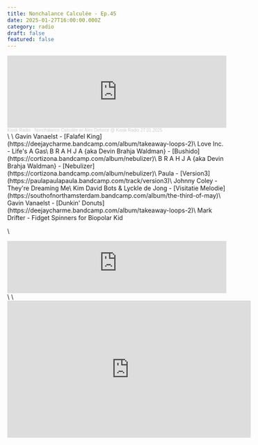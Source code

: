 ```yaml
---
title: Nonchalance Calculée - Ep.45
date: 2025-01-27T16:00:00.000Z
category: radio
draft: false
featured: false
---
```

<iframe width="100%" height="166" scrolling="no" frameborder="no" allow="autoplay" src="https://w.soundcloud.com/player/?url=https%3A//api.soundcloud.com/tracks/2019682065&color=%23ff5500&auto_play=false&hide_related=false&show_comments=true&show_user=true&show_reposts=false&show_teaser=true"></iframe><div style="font-size: 10px; color: #cccccc;line-break: anywhere;word-break: normal;overflow: hidden;white-space: nowrap;text-overflow: ellipsis; font-family: Interstate,Lucida Grande,Lucida Sans Unicode,Lucida Sans,Garuda,Verdana,Tahoma,sans-serif;font-weight: 100;"><a href="https://soundcloud.com/kioskradio" title="Kiosk Radio" target="_blank" style="color: #cccccc; text-decoration: none;">Kiosk Radio</a> · <a href="https://soundcloud.com/kioskradio/nonchalance-calculee-66181617" title="Nonchalance Calculée w/ Alex Deforce @ Kiosk Radio 27.01.2025" target="_blank" style="color: #cccccc; text-decoration: none;">Nonchalance Calculée w/ Alex Deforce @ Kiosk Radio 27.01.2025</a></div>\
\
Gavin Vanaelst - [Falafel King](https://deejaycharme.bandcamp.com/album/takeaway-loops-2)\
Love Inc. - Life's A Gas\
B R A H J A {aka Devin Brahja Waldman} - [Bushido](https://cortizona.bandcamp.com/album/nebulizer)\
B R A H J A {aka Devin Brahja Waldman} - [Nebulizer](https://cortizona.bandcamp.com/album/nebulizer)\
Paula - [Version3](https://paulapaulapaula.bandcamp.com/track/version3)\
Johnny Coley - They're Dreaming Me\
Kim David Bots & Lyckle de Jong - [Visitatie Melodie](https://southofnorthamsterdam.bandcamp.com/album/the-third-of-may)\
Gavin Vanaelst - [Dunkin' Donuts](https://deejaycharme.bandcamp.com/album/takeaway-loops-2)\
Mark Drifter - Fidget Spinners for Biopolar Kid

\
<iframe width="100%" height="120" src="https://player-widget.mixcloud.com/widget/iframe/?hide_cover=1&feed=%2FKioskRadio%2Fnonchalance-calcul%25C3%25A9e-w-alex-deforce-kiosk-radio-27012025%2F" frameborder="0" ></iframe>\
\
<iframe width="560" height="315" src="https://www.youtube.com/embed/Sdk7e0zUK-g?si=yjes4Jj_eR6_IAgZ" title="YouTube video player" frameborder="0" allow="accelerometer; autoplay; clipboard-write; encrypted-media; gyroscope; picture-in-picture; web-share" referrerpolicy="strict-origin-when-cross-origin" allowfullscreen></iframe>
